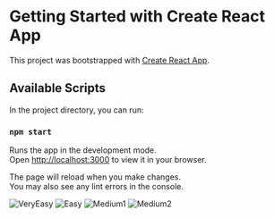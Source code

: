 # Getting Started with Create React App

This project was bootstrapped with [Create React App](https://github.com/facebook/create-react-app).

## Available Scripts

In the project directory, you can run:

### `npm start`

Runs the app in the development mode.\
Open [http://localhost:3000](http://localhost:3000) to view it in your browser.

The page will reload when you make changes.\
You may also see any lint errors in the console.

![VeryEasy](https://user-images.githubusercontent.com/63440483/179383313-0967d13c-10d3-40b5-9baa-297f656078f1.png)
![Easy](https://user-images.githubusercontent.com/63440483/179383314-993b5c0d-2172-4e53-afe7-e24a62bce279.png)
![Medium1](https://user-images.githubusercontent.com/63440483/179383315-30bd7e7f-ec39-4a35-a2d6-e240693de7ac.png)
![Medium2](https://user-images.githubusercontent.com/63440483/179383316-1e5f957e-236f-4f4f-bd7d-43dd88cc682a.png)
